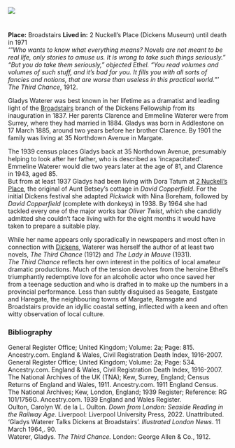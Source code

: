 <a href="https://dev.visual-essays.app"><img src="https://dev-visual-essays.netlify.app/images/ve-button.png"></a>
<param ve-config title="Gladys Waterer (1885 - 1971)" author="Carolyn Oulton" layout="vtl" banner="https://upload.wikimedia.org/wikipedia/commons/a/a6/Dickens-museum.jpg">

<param ve-entity eid="Q922739" aliases="Broadstairs">
<param ve-entity eid="Q107337170" aliases="35 Northdown Way">
<param ve-entity eid="Q618045" aliases="Margate">
<param ve-entity eid="Q736439" aliases="Ramsgate">
<param ve-entity eid="Q922739" aliases="Broadstairs">

#

**Place:** Broadstairs
**Lived in:** 2 Nuckell’s Place (Dickens Museum) until death in 1971  
_‘”Who wants to know what everything means? Novels are not meant to be real life, only stories to amuse us. It is wrong to take such things seriously.” 
“But you do take them seriously,” objected Ethel. “You read volumes and volumes of such stuff, and it’s bad for you. It fills you with all sorts of fancies and notions, that are worse than useless in this practical world.”’_  _The Third Chance_, 1912. 
<param ve-image url="images/GettyImages-1053502770 Gladys Waterer1.jpg" label="Gladys Waterer, as Mrs Squeers, Dickens Festival 1939">

Gladys Waterer was best known in her lifetime as a dramatist and leading light of the [Broadstairs](/dickens/broadstairs) branch of the Dickens Fellowship from its inauguration in 1837. Her parents Clarence and Emmeline Waterer were from Surrey, where they had married in 1884. Gladys was born in Addlestone on 17 March 1885, around two years before her brother Clarence. By 1901 the family was living at 35 Northdown Avenue in Margate. 
<param ve-entity eid="Q" aliases="922739">
<param ve-entity eid="Q" aliases="618045">
<param ve-image url="https://upload.wikimedia.org/wikipedia/commons/d/de/Broadstairs_bandstand_performance_-_geograph.org.uk_-_2053865.jpg" label="Broadstairs" attribution=" Broadstairs bandstand performance by Phillip Perry, CC BY-SA 2.0, via Wikimedia Commons">
<param ve-image url="https://upload.wikimedia.org/wikipedia/commons/4/49/Margate_parade_1904.jpg" label="Margate Parade 1904" attribution="Unknown authorUnknown author, Public domain, via Wikimedia Commons">

The 1939 census places Gladys back at 35 Northdown Avenue, presumably helping to look after her father, who is described as 'incapacitated'. Emmeline Waterer would die two years later at the age of 81, and Clarence in 1943, aged 85.   
But from at least 1937 Gladys had been living with Dora Tatum at [2 Nuckell’s Place](/dickens/david-copperfield-nuckells-place), the original of Aunt Betsey’s cottage in _David Copperfield_. For the initial Dickens festival she adapted _Pickwick_ with Nina Boreham, followed by _David Copperfield_ (complete with donkeys) in 1938. By 1964 she had tackled every one of the major works bar _Oliver Twist_, which she candidly admitted she couldn’t face living with for the eight months it would have taken to prepare a suitable play. 
<param ve-image url="https://upload.wikimedia.org/wikipedia/commons/d/d8/David_Copperfield_%281850%29_%2814593575778%29.jpg" label="David Copperfield, 1850" attribution="Internet Archive Book Images, No restrictions, via Wikimedia Commons">
<param ve-map primary center="Q107337170" zoom="10">

While her name appears only sporadically in newspapers and most often in connection with [Dickens](/dickens/dickens-biography), Waterer was herself the author of at least two novels, _The Third Chance_ (1912) and _The Lady in Mauve_ (1931).    
_The Third Chance_ reflects her own interest in the politics of local amateur dramatic productions. Much of the tension devolves from the heroine Ethel’s triumphantly redemptive love for an alcoholic actor who once saved her from a teenage seduction and who is drafted in to make up the numbers in a provincial performance. Less than subtly disguised as Seagate, Eastgate and Haregate, the neighbouring towns of Margate, Ramsgate and Broadstairs provide an idyllic coastal setting, inflected with a keen and often witty observation of local culture. 
<param ve-image url="https://upload.wikimedia.org/wikipedia/commons/3/3a/Ramsgate_Marina_-_geograph.org.uk_-_1907412.jpg" label="Ramsgate Marina" attribution="Ramsgate Marina by Don Barber, CC BY-SA 2.0, via Wikimedia Commons">
<param ve-map center="Q618045" zoom="10">
<param ve-map center="Q736439" zoom="10">
<param ve-map center="Q922739" zoom="10">

### Bibliography

General Register Office; United Kingdom; Volume: 2a; Page: 815. Ancestry.com. England & Wales, Civil Registration Death Index, 1916-2007.   
General Register Office; United Kingdom; Volume: 2a; Page: 534. Ancestry.com. England & Wales, Civil Registration Death Index, 1916-2007.   
The National Archives of the UK (TNA); Kew, Surrey, England; Census Returns of England and Wales, 1911. Ancestry.com. 1911 England Census.   
The National Archives; Kew, London, England; 1939 Register; Reference: RG 101/1756G. Ancestry.com. 1939 England and Wales Register.   
Oulton, Carolyn W. de la L. Oulton. _Down from London: Seaside Reading in the Railway Age_. Liverpool: Liverpool University Press, 2022.
Unattributed. ‘Gladys Waterer Talks Dickens at Broadstairs’. _Illustrated London News_. 11  March 1964,. 90.    
Waterer, Gladys. _The Third Chance._ London: George Allen & Co., 1912.    
